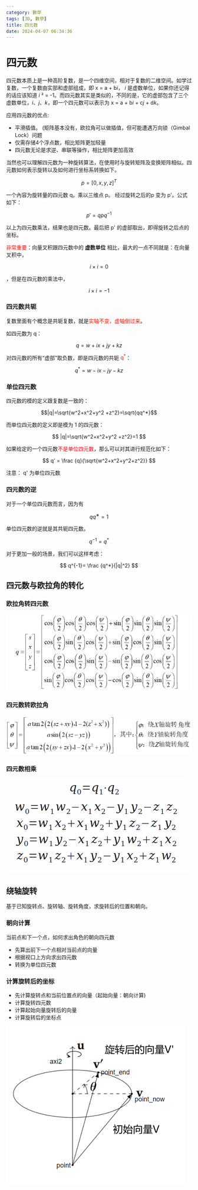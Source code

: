 ```yaml
---
category: 數學
tags: [3D, 數學]
title: 四元数
date: 2024-04-07 06:34:36
---
```


<style>
  table {
    width: 100%git clone https://github.com/hkdickyko/hkdickyko.github.io
    }
  td {
    vertical-align: center;
  }
  table.inputT{
    margin: 10px;
    width: auto;
    margin-left: auto;
    margin-right: auto;
    border: none;
  }
  input{
    text-align: center;
    padding: 0px 10px;
  }
  iframe{
    width: 100%;
    display: block;
    border-style:none;
  }
</style>

# 四元数

四元数本质上是一种高阶复数，是一个四维空间，相对于复数的二维空间。如学过复数，一个复数由实部和虚部组成，即 x = a + b*i*， *i* 是虚数单位，如果你还记得的话应该知道 *i* ² = -1。而四元数其实是类似的，不同的是，它的虚部包含了三个虚数单位，*i*、*j*、*k*，即一个四元数可以表示为 x = a + b*i* + c*j* + d*k*。


应用四元数的优点:

- 平滑插值。 (矩阵基本没有，欧拉角可以做插值，但可能遭遇万向锁（Gimbal Lock）问题
- 仅需存储4个浮点数，相比矩阵更加轻量
- 四元数无论是求逆、串联等操作，相比矩阵更加高效


当然也可以理解四元数为一种旋转算法，在使用时与旋转矩阵及变换矩阵相似。四元数如何表示旋转以及如何进行坐标系转换如下。


$$
p=\left[0,x,y,z\right]^T
$$

一个內容为旋转量的四元数 q。乘以三维点 p。 经过旋转之后的p 变为 p'。公式如下：

$$
p'=qpq^{−1}
$$

以上为四元数乘法，结果也是四元数。最后把 p' 的虚部取出，即得旋转之后点的坐标。

<font color="#FF1000">非常重要</font>：向量叉积跟四元数中的 **虚数单位** 相比，最大的一点不同就是：在向量叉积中，

$$  i \times i = 0 $$

，但是在四元数的乘法中，

$$  i \times i = -1 $$


### 四元数共轭

复数里面有个概念是共轭复数，就是<font color="#FF1000">实轴不变，虚轴倒过来</font>。

如四元数为 q：

$$
q=w+ix+jy+kz
$$

对四元数的所有“虚部”取负数，即是四元数的共轭 <font color="#FF1000">q<sup>*</sup></font>：

$$
q^*=w-ix-jy-kz
$$

### 单位四元数

四元数的模的定义跟复数是一致的：

$$|q|=\sqrt{w^2+x^2+y^2 +z^2}=\sqrt{qq^*}$$

而单位四元数的定义即是模为 1 的四元数：

$$
|q|=\sqrt{w^2+x^2+y^2 +z^2}=1
$$

如果给定的一个四元数<font color="#FF0010">不是单位四元数</font>，那么可以对其进行规范化如下：

$$
q' = \frac {q}{\sqrt{w^2+x^2+y^2+z^2}}
$$

注意： q' 为单位四元数

### 四元数的逆

对于一个单位四元数而言，因为有

$$ q q^∗=1 $$

单位四元数的逆就是其共轭四元数。

$$ q^{-1}= q^* $$

对于更加一般的场景，我们可以这样考虑：


$$ q^{-1}= \frac {q^*}{|q|^2} $$

## 四元数与欧拉角的转化

### 欧拉角转四元数

![Alt x](../assets/img/3d/etoq.png)

### 四元数转欧拉角

![Alt x](../assets/img/3d/qtoe.png)


### 四元数相乘

![Alt x](../assets/img/3d/qxq.png)


## 绕轴旋转

基于已知旋转点、旋转轴、旋转角度，求旋转后的位置和朝向。

### 朝向计算

当前点和下一个点，如何求出角色的朝向四元数

- 先算出前下一个点相对当前点的向量
- 根据视口上方向求出四元数
- 转换为单位四元数


### 计算旋转后的坐标

- 先计算旋转点和当前位置点的向量（起始向量：朝向计算)
- 计算旋转四元数
- 计算起始向量旋转后的向量
- 计算旋转后的坐标点

![Alt x](../assets/img/3d/qrot.png)







